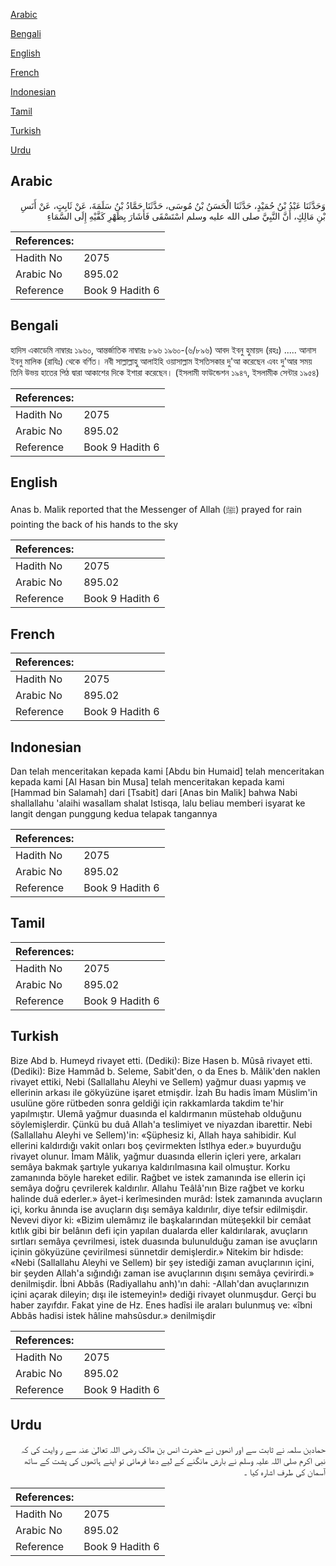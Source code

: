 [Arabic](#arabic)

[Bengali](#bengali)

[English](#english)

[French](#french)

[Indonesian](#indonesian)

[Tamil](#tamil)

[Turkish](#turkish)

[Urdu](#urdu)

## Arabic


<div dir="rtl" lang="ar" style={{fontSize:'larger',backgroundColor:'#f8f9fa',padding:20}}>
وَحَدَّثَنَا عَبْدُ بْنُ حُمَيْدٍ، حَدَّثَنَا الْحَسَنُ بْنُ مُوسَى، حَدَّثَنَا حَمَّادُ بْنُ سَلَمَةَ، عَنْ ثَابِتٍ، عَنْ أَنَسِ بْنِ مَالِكٍ، أَنَّ النَّبِيَّ صلى الله عليه وسلم اسْتَسْقَى فَأَشَارَ بِظَهْرِ كَفَّيْهِ إِلَى السَّمَاءِ
</div>
<div style={{backgroundColor:'#f8f9fa',padding:20, marginBottom: 10}}><table> <thead> <tr> <th>References:</th> <th></th> </tr> </thead> <tbody><tr><td>Hadith No</td><td>2075</td></tr><tr><td>Arabic No</td><td>895.02</td></tr><tr><td>Reference</td><td>Book 9 Hadith 6</td></tr></tbody></table></div>

## Bengali


<div dir="ltr" lang="bn" style={{fontSize:'larger',backgroundColor:'#f8f9fa',padding:20}}>
হাদিস একাডেমি নাম্বারঃ ১৯৬০, আন্তর্জাতিক নাম্বারঃ ৮৯৬ ১৯৬০-(৬/৮৯৬) আবদ ইবনু হুমায়দ (রহঃ) ..... আনাস ইবনু মালিক (রাযিঃ) থেকে বর্ণিত। নবী সাল্লাল্লাহু আলাইহি ওয়াসাল্লাম ইসতিসকার দু'আ করেছেন এবং দু'আর সময় তিনি উভয় হাতের পিঠ দ্বারা আকাশের দিকে ইশারা করেছেন। (ইসলামী ফাউন্ডেশন ১৯৪৭, ইসলামীক সেন্টার ১৯৫৪)
</div>
<div style={{backgroundColor:'#f8f9fa',padding:20, marginBottom: 10}}><table> <thead> <tr> <th>References:</th> <th></th> </tr> </thead> <tbody><tr><td>Hadith No</td><td>2075</td></tr><tr><td>Arabic No</td><td>895.02</td></tr><tr><td>Reference</td><td>Book 9 Hadith 6</td></tr></tbody></table></div>

## English


<div dir="ltr" lang="en" style={{fontSize:'larger',backgroundColor:'#f8f9fa',padding:20}}>
Anas b. Malik reported that the Messenger of Allah (ﷺ) prayed for rain pointing the back of his hands to the sky
</div>
<div style={{backgroundColor:'#f8f9fa',padding:20, marginBottom: 10}}><table> <thead> <tr> <th>References:</th> <th></th> </tr> </thead> <tbody><tr><td>Hadith No</td><td>2075</td></tr><tr><td>Arabic No</td><td>895.02</td></tr><tr><td>Reference</td><td>Book 9 Hadith 6</td></tr></tbody></table></div>

## French


<div dir="ltr" lang="fr" style={{fontSize:'larger',backgroundColor:'#f8f9fa',padding:20}}>

</div>
<div style={{backgroundColor:'#f8f9fa',padding:20, marginBottom: 10}}><table> <thead> <tr> <th>References:</th> <th></th> </tr> </thead> <tbody><tr><td>Hadith No</td><td>2075</td></tr><tr><td>Arabic No</td><td>895.02</td></tr><tr><td>Reference</td><td>Book 9 Hadith 6</td></tr></tbody></table></div>

## Indonesian


<div dir="ltr" lang="id" style={{fontSize:'larger',backgroundColor:'#f8f9fa',padding:20}}>
Dan telah menceritakan kepada kami [Abdu bin Humaid] telah menceritakan kepada kami [Al Hasan bin Musa] telah menceritakan kepada kami [Hammad bin Salamah] dari [Tsabit] dari [Anas bin Malik] bahwa Nabi shallallahu 'alaihi wasallam shalat Istisqa, lalu beliau memberi isyarat ke langit dengan punggung kedua telapak tangannya
</div>
<div style={{backgroundColor:'#f8f9fa',padding:20, marginBottom: 10}}><table> <thead> <tr> <th>References:</th> <th></th> </tr> </thead> <tbody><tr><td>Hadith No</td><td>2075</td></tr><tr><td>Arabic No</td><td>895.02</td></tr><tr><td>Reference</td><td>Book 9 Hadith 6</td></tr></tbody></table></div>

## Tamil


<div dir="ltr" lang="ta" style={{fontSize:'larger',backgroundColor:'#f8f9fa',padding:20}}>

</div>
<div style={{backgroundColor:'#f8f9fa',padding:20, marginBottom: 10}}><table> <thead> <tr> <th>References:</th> <th></th> </tr> </thead> <tbody><tr><td>Hadith No</td><td>2075</td></tr><tr><td>Arabic No</td><td>895.02</td></tr><tr><td>Reference</td><td>Book 9 Hadith 6</td></tr></tbody></table></div>

## Turkish


<div dir="ltr" lang="tr" style={{fontSize:'larger',backgroundColor:'#f8f9fa',padding:20}}>
Bize Abd b. Humeyd rivayet etti. (Dediki): Bize Hasen b. Mûsâ rivayet etti. (Dediki): Bize Hammâd b. Seleme, Sabit'den, o da Enes b. Mâlik'den naklen rivayet ettiki, Nebi (Sallallahu Aleyhi ve Sellem) yağmur duası yapmış ve ellerinin arkası ile gökyüzüne işaret etmişdir. İzah Bu hadis îmam Müslim'in usulüne göre rütbeden sonra geldiği için rakkamlarda takdim te'hir yapılmıştır. Ulemâ yağmur duasında el kaldırmanın müstehab olduğunu söylemişlerdir. Çünkü bu duâ Allah'a teslimiyet ve niyazdan ibarettir. Nebi (Sallallahu Aleyhi ve Sellem)'in: «Şüphesiz ki, Allah haya sahibidir. Kul ellerini kaldırdığı vakit onları boş çevirmekten İstlhya eder.» buyurduğu rivayet olunur. İmam Mâlik, yağmur duasında ellerin içleri yere, arkaları semâya bakmak şartıyle yukarıya kaldırılmasına kail olmuştur. Korku zamanında böyle hareket edilir. Rağbet ve istek zamanında ise ellerin içi semâya doğru çevrilerek kaldırılır. Allahu Teâlâ'nın Bize rağbet ve korku halinde duâ ederler.» âyet-i kerîmesinden murâd: İstek zamanında avuçların içi, korku ânında ise avuçların dışı semâya kaldırılır, diye tefsir edilmişdir. Nevevi diyor ki: «Bizim ulemâmız ile başkalarından müteşekkil bir cemâat kıtlık gibi bir belânın defi için yapılan dualarda eller kaldırılarak, avuçların sırtları semâya çevrilmesi, istek duasında bulunulduğu zaman ise avuçların içinin gökyüzüne çevirilmesi sünnetdir demişlerdir.» Nitekim bir hdisde: «Nebi (Sallallahu Aleyhi ve Sellem) bir şey istediği zaman avuçlarının içini, bir şeyden Allah'a sığındığı zaman ise avuçlarının dışını semâya çevirirdi.» denilmişdir. İbni Abbâs (Radiyallahu anh)'ın dahi: -Allah'dan avuçlarınızın içini açarak dileyin; dışı ile istemeyin!» dediği rivayet olunmuşdur. Gerçi bu haber zayıfdır. Fakat yine de Hz. Enes hadîsi ile araları bulunmuş ve: «îbni Abbâs hadisi istek hâline mahsûsdur.» denilmişdir
</div>
<div style={{backgroundColor:'#f8f9fa',padding:20, marginBottom: 10}}><table> <thead> <tr> <th>References:</th> <th></th> </tr> </thead> <tbody><tr><td>Hadith No</td><td>2075</td></tr><tr><td>Arabic No</td><td>895.02</td></tr><tr><td>Reference</td><td>Book 9 Hadith 6</td></tr></tbody></table></div>

## Urdu


<div dir="rtl" lang="ur" style={{fontSize:'larger',backgroundColor:'#f8f9fa',padding:20}}>
حمادبن سلمہ نے ثابت سے اور انھوں نے حضرت انس بن مالک رضی اللہ تعالیٰ عنہ سے ر وایت کی کہ نبی اکرم صلی اللہ علیہ وسلم نے بارش مانگنے کے لیے دعا فرمائی تو اپنے ہاتھوں کی پشت کے ساتھ آسمان کی طرف اشارہ کیا ۔
</div>
<div style={{backgroundColor:'#f8f9fa',padding:20, marginBottom: 10}}><table> <thead> <tr> <th>References:</th> <th></th> </tr> </thead> <tbody><tr><td>Hadith No</td><td>2075</td></tr><tr><td>Arabic No</td><td>895.02</td></tr><tr><td>Reference</td><td>Book 9 Hadith 6</td></tr></tbody></table></div>
